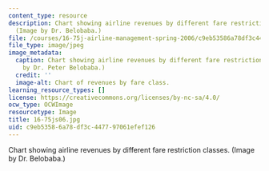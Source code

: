 ```yaml
---
content_type: resource
description: Chart showing airline revenues by different fare restriction classes.
  (Image by Dr. Belobaba.)
file: /courses/16-75j-airline-management-spring-2006/c9eb53586a78df3c447797061efef126_16-75js06.jpg
file_type: image/jpeg
image_metadata:
  caption: Chart showing airline revenues by different fare restriction classes. (Image
    by Dr. Peter Belobaba.)
  credit: ''
  image-alt: Chart of revenues by fare class.
learning_resource_types: []
license: https://creativecommons.org/licenses/by-nc-sa/4.0/
ocw_type: OCWImage
resourcetype: Image
title: 16-75js06.jpg
uid: c9eb5358-6a78-df3c-4477-97061efef126
---
```

Chart showing airline revenues by different fare restriction classes. (Image by Dr. Belobaba.)